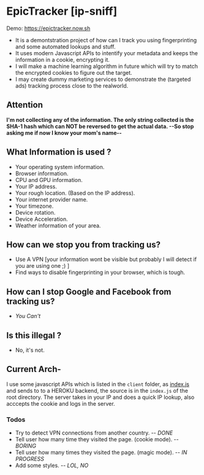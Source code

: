 # EpicTracker [ip-sniff]
Demo: https://epictracker.now.sh
- It is a demontstration project of how can I track you using fingerprinting and some automated lookups and stuff.
- It uses modern Javascript APIs to intentify your metadata and keeps the information in a cookie, encrypting it.
- I will make a machine learning algorithm in future which will try to match the encrypted cookies to figure out the target.
- I may create dummy marketing services to demonstrate the (targeted ads) tracking process close to the realworld.

## Attention
**I'm not collecting any of the information. The only string collected is the SHA-1 hash which can NOT be reversed to get the actual data. --So stop asking me if now I know your mom's name--**

## What Information is used ?
- Your operating system information.
- Browser information.
- CPU and GPU information.
- Your IP address.
- Your rough location. (Based on the IP address).
- Your internet provider name.
- Your timezone.
- Device rotation.
- Device Acceleration.
- Weather information of your area.

## How can we stop you from tracking us?
- Use A VPN [your information wont be visible but probably I will detect if you are using one ;) ]
- Find ways to disable fingerprinting in your browser, which is tough.

## How can I stop Google and Facebook from tracking us?
- *You Can't*

## Is this illegal ?
- No, it's not.

## Current Arch-
I use some javascript APIs which is listed in the `client` folder, as [index.js](https://github.com/ujjwal-kr/ip-sniff/blob/main/client/index.js) and sends to to a HEROKU backend, the source is in the `index.js` of the root directory. The server takes in your IP and does a quick IP lookup, also acccepts the cookie and logs in the server.

### Todos
- Try to detect VPN connections from another country. -- *DONE*
- Tell user how many time they visited the page. (cookie mode). -- *BORING*
- Tell user how many times they visited the page. (magic mode). -- *IN PROGRESS*
- Add some styles.  -- *LOL, NO*
